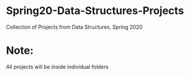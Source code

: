 # Spring20-Data-Structures-Projects
Collection of Projects from Data Structures, Spring 2020
# Note:
All projects will be inside individual folders
